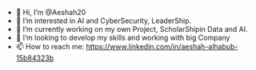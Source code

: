 - 👋 Hi, I’m @Aeshah20
- 👀 I’m interested in AI and CyberSecurity, LeaderShip.
- 🌱 I’m currently working on my own Project, ScholarShipin Data and AI. 
- 💞️ I’m looking to develop my skills and working with big Company 
- 📫 How to reach me: https://www.linkedin.com/in/aeshah-alhabub-15b84323b


